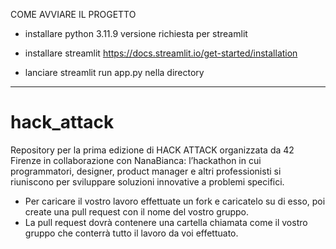 COME AVVIARE IL PROGETTO

- installare python 3.11.9
	versione richiesta per streamlit

- installare streamlit
	https://docs.streamlit.io/get-started/installation

- lanciare streamlit run app.py nella directory 


---------------------------------------------
# hack_attack
Repository per la prima edizione di HACK ATTACK organizzata da 42 Firenze in collaborazione con NanaBianca: l’hackathon in cui programmatori, designer, product manager e altri professionisti si riuniscono per sviluppare soluzioni innovative a problemi specifici.

- Per caricare il vostro lavoro effettuate un fork e caricatelo su di esso, poi create una pull request con il nome del vostro gruppo.
- La pull request dovrà contenere una cartella chiamata come il vostro gruppo che conterrà tutto il lavoro da voi effettuato.
